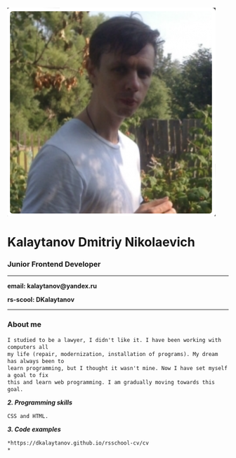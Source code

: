 ![DKalaytanov](1.png "DKalaytanov")

# Kalaytanov Dmitriy Nikolaevich
### Junior Frontend Developer

________________________________
__email: kalaytanov@yandex.ru__

__rs-scool: DKalaytanov__
________________________________

### About me


    I studied to be a lawyer, I didn't like it. I have been working with computers all 
    my life (repair, modernization, installation of programs). My dream has always been to 
    learn programming, but I thought it wasn't mine. Now I have set myself a goal to fix 
    this and learn web programming. I am gradually moving towards this goal.

___2. Programming skills___


    CSS and HTML. 

___3. Сode examples___


    *https://dkalaytanov.github.io/rsschool-cv/cv
    *


    






